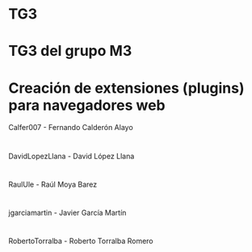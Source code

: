 # TG3
# TG3 del grupo M3
# Creación de extensiones (plugins) para navegadores web
 Calfer007 - Fernando Calderón Alayo
#   
 DavidLopezLlana - David López Llana
# 
 RaulUle - Raúl Moya Barez
# 
 jgarciamartin - Javier García Martín
# 
 RobertoTorralba - Roberto Torralba Romero
